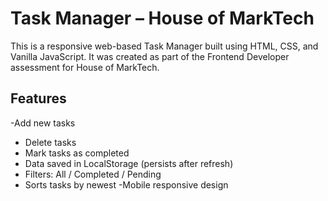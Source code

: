 # Task Manager – House of MarkTech
This is a responsive web-based Task Manager built using HTML, CSS, and Vanilla JavaScript. It was created as part of the Frontend Developer assessment for House of MarkTech.

## Features
-Add new tasks
- Delete tasks
- Mark tasks as completed
- Data saved in LocalStorage (persists after refresh)
- Filters: All / Completed / Pending
- Sorts tasks by newest
  -Mobile responsive design

